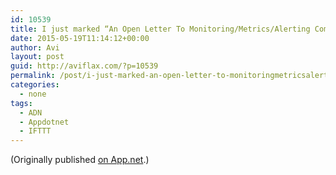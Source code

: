 ```yaml
---
id: 10539
title: I just marked “An Open Letter To Monitoring/Metrics/Alerting Companies” as a favorite in Readability. http://www.readability.com/articles/auctqqsn
date: 2015-05-19T11:14:12+00:00
author: Avi
layout: post
guid: http://aviflax.com/?p=10539
permalink: /post/i-just-marked-an-open-letter-to-monitoringmetricsalerting-companies-as-a-favorite-in-readability-httpwww-readability-comarticlesauctqqsn/
categories:
  - none
tags:
  - ADN
  - Appdotnet
  - IFTTT
---
```

(Originally published [on App.net](http://alpha.app.net/aviflax/post/59800742).)